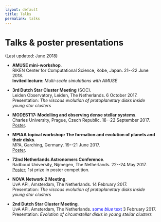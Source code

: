 ```yaml
---
layout: default
title: Talks
permalink: talks
---
```


# Talks & poster presentations
(Last updated: June 2018)
- **AMUSE mini-workshop**.  
RIKEN Center for Computational Science, Kobe, Japan. 21--22 June 2018.  
**Invited lecture**: *Multi-scale simulations with AMUSE*

- **3rd Dutch Star Cluster Meeting** (SOC).  
Leiden Observatory, Leiden, The Netherlands. 6 October 2017.  
Presentation: *The viscous evolution of protoplanetary disks inside young star clusters*

- **MODEST17: Modelling and observing dense stellar systems**.  
Charles University, Prague, Czech Republic. 18--22 September 2017.  
<a href="images/Poster2017_02.png" target="_blank">Poster</a>.

- **MPIAA topical workshop: The formation and evolution of planets and their disks**.  
MPA, Garching, Germany. 19--21 June 2017.  
<a href="images/Poster2017_01.png" target="_blank">Poster</a>.

- **72nd Netherlands Astronomers Conference**.  
Radboud University, Nijmegen, The Netherlands. 22--24 May 2017.  
<a href="images/Poster2017_01.png" target="_blank">Poster</a>; 1st prize in poster competition.

- **NOVA Network 2 Meeting**.  
UvA API, Amsterdam, The Netherlands. 14 February 2017.  
Presentation: *The viscous evolution of protoplanetary disks inside young star clusters*

- **2nd Dutch Star Cluster Meeting**.  
UvA API, Amsterdam, The Netherlands. <span style="color:blue">some *blue* text</span> 3 February 2017.  
Presentation: *Evolution  of  circumstellar  disks  in  young  stellar clusters*
